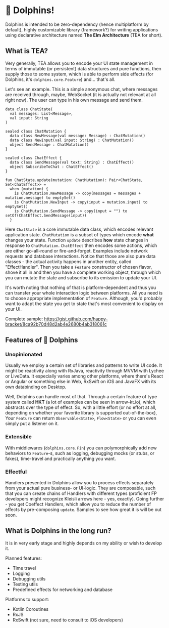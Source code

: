 # 🐬 Dolphins!
Dolphins is intended to be zero-dependency (hence multiplatform by default), highly customizable library (framework?)
for writing applications using declarative architecture named **The Elm Architecture** (TEA for short).

## What is TEA?
Very generally, TEA allows you to encode your UI state management in terms of immutable (or persistent) data structures and pure functions, then supply those to some system, which is able to perform side effects (for Dolphins, it's `dolphins.core.Feature`) and... that's all.

Let's see an example. This is a simple anonymous chat, where messages are received through, maybe, WebSocket (it is actually not relevant at all right now). The user can type in his own message and send them.
```
data class ChatState(
  val messages: List<Message>,
  val input: String
)

sealed class ChatMutation {
  data class NewMessage(val message: Message) : ChatMutation()
  data class NewInput(val input: String) : ChatMutation()
  object SendMessage : ChatMutation()
}

sealed class ChatEffect {
  data class SendMessage(val text: String) : ChatEffect()
  object SubscribeToChat : ChatEffect()
}

fun ChatState.update(mutation: ChatMutation): Pair<ChatState, Set<ChatEffect>> =
  when (mutation) {
    is ChatMutation.NewMessage -> copy(messages = messages + mutation.message) to emptySet()
    is ChatMutation.NewInput -> copy(input = mutation.input) to emptySet()
    is ChatMutation.SendMessage -> copy(input = "") to setOf(ChatEffect.SendMessage(input))
  }
```
Here `ChatState` is a core immutable data class, which encodes relevant application state. `ChatMutation` is a subset of types which encode **what** changes your state. Function `update` describes **how** state changes in response to `ChatMutation`. `ChatEffect` then encodes some actions, which are either go-all-round or fire-and-forget. Examples include network requests and database interactions. Notice that those are also pure data classes - the actual activity happens in another entity, called "EffectHandler".
Then you take a `Feature` constructor of chosen flavor, shove it all in and then you have a complete working object, through which you can mutate the state and subscribe to its emission to update your UI.

It's worth noting that nothing of that is platform-dependent and thus you can transfer your whole interaction logic between platforms. All you need is to choose appropriate implementation of `Feature`. Although, you'd probably want to adapt the state you get to state that's most convenient to display on your UI.

Complete sample: https://gist.github.com/happy-bracket/8ca92b70d48d2ab4e2680b4ab318061c

## Features of 🐬 Dolphins
### Unopinionated
Usually we employ a certain set of libraries and patterns to write UI code. It might be reactivity along with RxJava, reactivity through MVVM with Lychee or LiveData. It especially varies among other platforms, where there's React or Angular or something else in Web, RxSwift on iOS and JavaFX with its own databinding on Desktop.

Well, Dolphins can handle most of that. Through a certain feature of type system called **HKT** (a lot of examples can be seen in arrow-kt.io), which abstracts over the type of effect. So, with a little effort (or no effort at all, depending on whether your favorite library is supported out-of-the-box), Your `Feature` can return `Observable<State>`, `Flow<State>` or you can even simply put a listener on it.
### Extensible
With middlewares (`dolphins.core.Fin`) you can polymorphically add new behaviors to `Feature`-s, such as logging, debugging mocks (or stubs, or fakes), time-travel and practically anything you want.
### Effectful
Handlers presented in Dolphins allow you to process effects separately from your actual pure business- or UI-logic. They are composable, such that you can create chains of Handlers with different types (proficient FP developers might recognize Kleisli arrows here - yes, exactly). Going further - you get Coeffect Handlers, which allow you to reduce the number of effects by pre-composing `update`. Samples to see how great it is will be out soon.

## What is Dolphins in the long run?
It is in very early stage and highly depends on my ability or wish to develop it.

Planned features:
- Time travel
- Logging
- Debugging utils
- Testing utils
- Predefined effects for networking and database

Platforms to support:
- Kotlin Coroutines
- RxJS
- RxSwift (not sure, need to consult to iOS developers)
